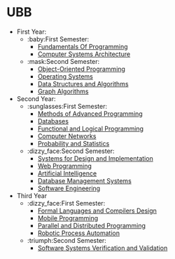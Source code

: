 # UBB

<ul>
  <li>First Year:
    <ul>
      <li>:baby:First Semester:
         <ul>
           <li><a href="https://github.com/giurgiumatei/Fundamentals-of-Programming">Fundamentals Of Programming</a></li>
           <li><a href="https://github.com/giurgiumatei/Computer-Systems-Architecture">Computer Systems Architecture</a></li>
        </ul>
      </li>
      <li>:mask:Second Semester:
        <ul>
          <li><a href="https://github.com/giurgiumatei/Object-Oriented-Programming">Object-Oriented Programming</a></li>
          <li><a href="https://github.com/giurgiumatei/Operating-Systems">Operating Systems</a></li>
          <li><a href="https://github.com/giurgiumatei/Data-Structures-and-Algorithms">Data Structures and Algorithms</a></li>
          <li><a href="https://github.com/giurgiumatei/Graph-Algorithms">Graph Algorithms</a></li>
        </ul>
      </li>
    </ul>
  </li>
  <li>Second Year:
    <ul>
    <li>:sunglasses:First Semester:
      <ul>
      <li><a href="https://github.com/giurgiumatei/Methods-of-Advanced-Programming">Methods of Advanced Programming</a></li>
      <li><a href="https://github.com/giurgiumatei/Databases">Databases</a></li>
      <li><a href="https://github.com/giurgiumatei/Functional-and-Logical-Programming">Functional and Logical Programming</a></li>
      <li><a href="https://github.com/giurgiumatei/Computer-Networks">Computer Networks</a></li>
      <li><a href="https://github.com/giurgiumatei/Probability-and-Statistics">Probability and Statistics</a></li>
      </ul>
    </li>
    <li>:dizzy_face:Second Semester:
      <ul>
        <li><a href="https://github.com/giurgiumatei/Systems-for-Design-and-Implementation">Systems for Design and Implementation</a></li>
        <li><a href="https://github.com/giurgiumatei/Web-Programming">Web Programming</a></li>
        <li><a href="https://github.com/giurgiumatei/Artificial-Intelligence">Artificial Intelligence</a></li>
        <li><a href="https://github.com/giurgiumatei/Database-Management-Systems">Database Management Systems</a></li>
        <li><a href="https://github.com/giurgiumatei/Software-Engineering">Software Engineering</a></li>
      </ul>
    </li>
  </ul>
  </li>
  <li>Third Year
  <ul>
  <li>:dizzy_face:First Semester:
  <ul>
          <li><a href="https://github.com/giurgiumatei/Formal-Languages-and-Compilers-Design">Formal Languages and Compilers Design</a></li>
          <li><a href="https://github.com/giurgiumatei/Mobile">Mobile Programming</a></li>
          <li><a href="https://github.com/giurgiumatei/Parallel-And-Distributed-Programming">Parallel and Distributed Programming</a></li>
          <li><a href="https://github.com/giurgiumatei/Robotic-Process-Automation">Robotic Process Automation</a></li>
  </ul>
  </li>
    <li>:triumph:Second Semester:
  <ul>
          <li><a href="https://github.com/giurgiumatei/SSVV">Software Systems Verification and Validation</a></li>
  </ul>
  </li>
  </ul>
  </li>
  
  </ul>
